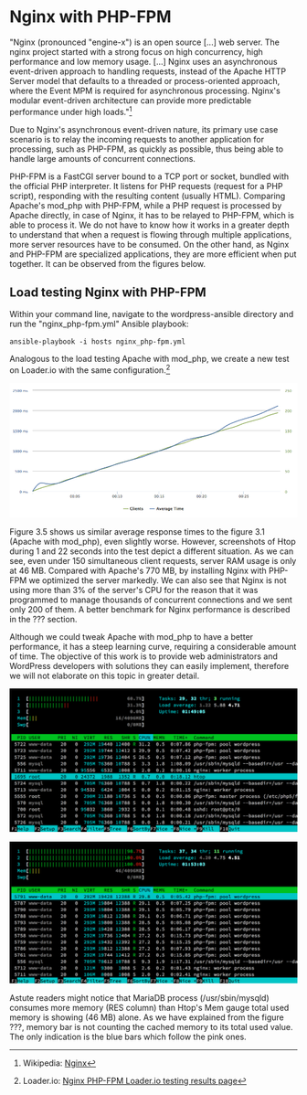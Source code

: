 # Nginx with PHP-FPM

"Nginx (pronounced "engine-x") is an open source [...] web server. The nginx project started with a strong focus on high concurrency, high performance and low memory usage. [...] Nginx uses an asynchronous event-driven approach to handling requests, instead of the Apache HTTP Server model that defaults to a threaded or process-oriented approach, where the Event MPM is required for asynchronous processing. Nginx's modular event-driven architecture can provide more predictable performance under high loads."[^1]

Due to Nginx's asynchronous event-driven nature, its primary use case scenario is to relay the incoming requests to another application for processing, such as PHP-FPM, as quickly as possible, thus being able to handle large amounts of concurrent connections.

PHP-FPM is a FastCGI server bound to a TCP port or socket, bundled with the official PHP interpreter. It listens for PHP requests (request for a PHP script), responding with the resulting content (usually HTML). Comparing Apache's mod_php with PHP-FPM, while a PHP request is processed by Apache directly, in case of Nginx, it has to be relayed to PHP-FPM, which is able to process it. We do not have to know how it works in a greater depth to understand that when a request is flowing through multiple applications, more server resources have to be consumed. On the other hand, as Nginx and PHP-FPM are specialized applications, they are more efficient when put together. It can be observed from the figures below.

## Load testing Nginx with PHP-FPM

Within your command line, navigate to the wordpress-ansible directory and run the "nginx_php-fpm.yml" Ansible playbook:

```
ansible-playbook -i hosts nginx_php-fpm.yml
```

Analogous to the load testing Apache with mod_php, we create a new test on Loader.io with the same configuration.[^2]

![Figure 3.5: Nginx with PHP-FPM: clients versus average response time](../figures/Nginx_PHP-FPM.png)

Figure 3.5 shows us similar average response times to the figure 3.1 (Apache with mod_php), even slightly worse. However, screenshots of Htop during 1 and 22 seconds into the test depict a different situation. As we can see, even under 150 simultaneous client requests, server RAM usage is only at 46 MB. Compared with Apache's 770 MB, by installing Nginx with PHP-FPM we optimized the server markedly. We can also see that Nginx is not using more than 3% of the server's CPU for the reason that it was programmed to manage thousands of concurrent connections and we sent only 200 of them. A better benchmark for Nginx performance is described in the ??? section.

Although we could tweak Apache with mod_php to have a better performance, it has a steep learning curve, requiring a considerable amount of time. The objective of this work is to provide web administrators and WordPress developers with solutions they can easily implement, therefore we will not elaborate on this topic in greater detail.

![Figure 3.6: Nginx with PHP-FPM: Htop process viewer 1 second into test](../figures/Nginx_PHP-FPM_1s.png)

![Figure 3.7: Nginx with PHP-FPM: Htop process viewer 22 seconds into test](../figures/Nginx_PHP-FPM_22s.png)

Astute readers might notice that MariaDB process (/usr/sbin/mysqld) consumes more memory (RES column) than Htop's Mem gauge total used memory is showing (46 MB) alone. As we have explained from the figure ???, memory bar is not counting the cached memory to its total used value. The only indication is the blue bars which follow the pink ones.

[^1]: Wikipedia: [Nginx](http://en.wikipedia.org/wiki/Nginx)

[^2]: Loader.io: [Nginx PHP-FPM Loader.io testing results page](http://ldr.io/1cT2D14)